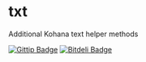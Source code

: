 txt
===

Additional Kohana text helper methods

[![Gittip Badge](http://img.shields.io/gittip/happyDemon.svg)](https://www.gittip.com/happyDemon/ "Gittip donations")
[![Bitdeli Badge](https://d2weczhvl823v0.cloudfront.net/happyDemon/txt/trend.png)](https://bitdeli.com/free "Bitdeli Badge")

